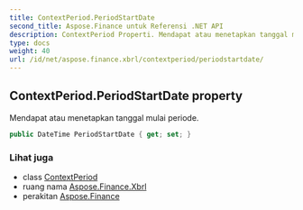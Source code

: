 ```yaml
---
title: ContextPeriod.PeriodStartDate
second_title: Aspose.Finance untuk Referensi .NET API
description: ContextPeriod Properti. Mendapat atau menetapkan tanggal mulai periode.
type: docs
weight: 40
url: /id/net/aspose.finance.xbrl/contextperiod/periodstartdate/
---
```

## ContextPeriod.PeriodStartDate property

Mendapat atau menetapkan tanggal mulai periode.

```csharp
public DateTime PeriodStartDate { get; set; }
```

### Lihat juga

* class [ContextPeriod](../)
* ruang nama [Aspose.Finance.Xbrl](../../contextperiod/)
* perakitan [Aspose.Finance](../../../)


